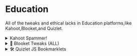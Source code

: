 # Education

All of the tweaks and ethical *l*acks in Education platforms,like Kahoot,Blooket,and Quizlet.

<details>
<summary>Kahoot Spammer!</summary>

- ***Kahoot:***
- [Kahoot Tweaks Source Code](https://sourcegraph.com/github.com/unixpickle/kahoot-hack/-/tree/kahoot-flood)
- [Kahoot Repo](https://github.com/unixpickle/kahoot-hack)
- [Kahoot Spammer/Auto Answer Correctly](https://schoolcheats.net/kahoot)
- [Specifically for Spamming Bots](https://kahootbot.net/)
- [Crash the Kahoot Loading Screen IN CLASS](https://kahootbot.org/)
</details>

<details>
<summary>🚀 Blooket Tweaks (ALL)</summary>

- ***Blooket (ALLLLLLLLLL)***
- [Blooket(Cheat the system)](https://schoolcheats.net/blooket)
- [Javascript Bookmarklets](https://exploit-master122.github.io/blooket/)
</details>

<details>
<summary>🛠️ Quizlet JS Bookmarklets</summary>

- ***Quizlet:***
- [CheatNetwork JS Bookmarklets and Flooders](https://cheatnetwork.eu/services/quizlet) 
</details>

